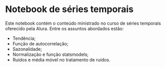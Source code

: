 # Notebook de séries temporais
Este notebook contém o conteúdo ministrado no curso de séries temporais oferecido pela Alura. Entre os assuntos abordados estão:

- Tendência;
- Função de autocorrelação;
- Sazonalidade;
- Normalização e função statsmodels;
- Ruídos e média móvel no tratamento de ruídos.